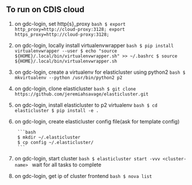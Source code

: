 To run on CDIS cloud
--------------------
1. on gdc-login, set http{s}_proxy
        ```bash
        $ export http_proxy=http://cloud-proxy:3128; export https_proxy=http://cloud-proxy:3128;
        ```
2. on gdc-login, locally install virtualenvwrapper
        ```bash
        $ pip install virtualenvwrapper --user
        $ echo "source ${HOME}/.local/bin/virtualenvwrapper.sh" >> ~/.bashrc
        $ source ${HOME}/.local/bin/virtualenvwrapper.sh
        ```
3. on gdc-login, create a virtualenv for elasticluster using python2
        ```bash
        $ mkvirtualenv --python /usr/bin/python2 p2
        ```
4. on gdc-login, clone elasticluster
        ```bash
        $ git clone https://github.com/jeremiahsavage/elasticluster.git
        ```
5. on gdc-login, install elasticluster to p2 virtualenv
        ```bash
        $ cd elasticluster
        $ pip install -e .
        ```
6. on gdc-login, create elasticluster config file(ask for template config)
        
        ```bash
        $ mkdir ~/.elasticluster
        $ cp config ~/.elasticluster/
        ```
        
7. on gdc-login, start cluster
        ```bash
        $ elasticluster start -vvv <cluster-name>
        ```
        wait for all tasks to complete
8. on gdc-login, get ip of cluster frontend
        ```bash
        $ nova list
        ```